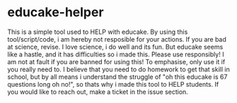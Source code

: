 # educake-helper
This is a simple tool used to HELP with educake. By using this tool/script/code, i am hereby not resposible for your actions.
If you are bad at science, revise. I love science, i do well and its fun. But educake seems like a hastle, and it has difficulties so i made this.
Please use responsibly! I am not at fault if you are banned for using this!
To emphasise, only use it if you really need to. I believe that you need to do homework to get that skill in school, but by all means i understand the struggle of "oh this educake is 67 questions long oh no!", so thats why i made this tool to HELP students.
If you would like to reach out, make a ticket in the issue section.
